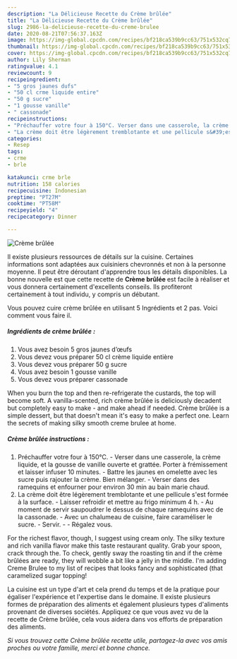 ```yaml
---
description: "La Délicieuse Recette du Crème brûlée"
title: "La Délicieuse Recette du Crème brûlée"
slug: 2986-la-delicieuse-recette-du-creme-brulee
date: 2020-08-21T07:56:37.163Z
image: https://img-global.cpcdn.com/recipes/bf218ca539b9cc63/751x532cq70/creme-brulee-photo-principale-de-la-recette.jpg
thumbnail: https://img-global.cpcdn.com/recipes/bf218ca539b9cc63/751x532cq70/creme-brulee-photo-principale-de-la-recette.jpg
cover: https://img-global.cpcdn.com/recipes/bf218ca539b9cc63/751x532cq70/creme-brulee-photo-principale-de-la-recette.jpg
author: Lily Sherman
ratingvalue: 4.1
reviewcount: 9
recipeingredient:
- "5 gros jaunes dufs"
- "50 cl crme liquide entire"
- "50 g sucre"
- "1 gousse vanille"
- " cassonade"
recipeinstructions:
- "Préchauffer votre four à 150°C. Verser dans une casserole, la crème liquide, et la gousse de vanille ouverte et grattée. Porter à frémissement et laisser infuser 10 minutes. Battre les jaunes en omelette avec les sucre puis rajouter la crème. Bien mélanger. Verser dans des ramequins et enfourner pour environ 30 min au bain marie chaud."
- "La crème doit être légèrement tremblotante et une pellicule s&#39;est formée à la surface. Laisser refroidir et mettre au frigo minimum 4 h. Au moment de servir saupoudrer le dessus de chaque ramequins avec de la cassonade. Avec un chalumeau de cuisine, faire caraméliser le sucre.  Servir.  Régalez vous."
categories:
- Resep
tags:
- crme
- brle

katakunci: crme brle 
nutrition: 158 calories
recipecuisine: Indonesian
preptime: "PT27M"
cooktime: "PT58M"
recipeyield: "4"
recipecategory: Dinner

---
```



![Crème brûlée](https://img-global.cpcdn.com/recipes/bf218ca539b9cc63/751x532cq70/creme-brulee-photo-principale-de-la-recette.jpg)

Il existe plusieurs ressources de détails sur la cuisine. Certaines informations sont adaptées aux cuisiniers chevronnés et non à la personne moyenne. Il peut être déroutant d'apprendre tous les détails disponibles. La bonne nouvelle est que cette recette de <strong> Crème brûlée </strong> est facile à réaliser et vous donnera certainement d'excellents conseils. Ils profiteront certainement à tout individu, y compris un débutant.

<!--inarticleads1-->

Vous pouvez cuire crème brûlée en utilisant 5 Ingrédients et 2 pas. Voici comment vous faire il.

##### Ingrédients de crème brûlée :

1. Vous avez besoin 5 gros jaunes d’œufs
1. Vous devez vous préparer 50 cl crème liquide entière
1. Vous devez vous préparer 50 g sucre
1. Vous avez besoin 1 gousse vanille
1. Vous devez vous préparer  cassonade


When you burn the top and then re-refrigerate the custards, the top will become soft. A vanilla-scented, rich crème brûlée is deliciously decadent but completely easy to make - and make ahead if needed. Crème brûlée is a simple dessert, but that doesn&#39;t mean it&#39;s easy to make a perfect one. Learn the secrets of making silky smooth creme brulee at home. 

<!--inarticleads2-->

##### Crème brûlée instructions :

1. Préchauffer votre four à 150°C. - Verser dans une casserole, la crème liquide, et la gousse de vanille ouverte et grattée. Porter à frémissement et laisser infuser 10 minutes. - Battre les jaunes en omelette avec les sucre puis rajouter la crème. Bien mélanger. - Verser dans des ramequins et enfourner pour environ 30 min au bain marie chaud.
1. La crème doit être légèrement tremblotante et une pellicule s&#39;est formée à la surface. - Laisser refroidir et mettre au frigo minimum 4 h. - Au moment de servir saupoudrer le dessus de chaque ramequins avec de la cassonade. - Avec un chalumeau de cuisine, faire caraméliser le sucre.  - Servir. -  - Régalez vous.


For the richest flavor, though, I suggest using cream only. The silky texture and rich vanilla flavor make this taste restaurant quality. Grab your spoon, crack through the. To check, gently sway the roasting tin and if the crème brûlées are ready, they will wobble a bit like a jelly in the middle. I&#39;m adding Creme Brulee to my list of recipes that looks fancy and sophisticated (that caramelized sugar topping! 

<!--inarticleads1-->

<p>
La cuisine est un type d'art et cela prend du temps et de la pratique pour égaliser l'expérience et l'expertise dans le domaine. Il existe plusieurs formes de préparation des aliments et également plusieurs types d'aliments provenant de diverses sociétés. Appliquez ce que vous avez vu de la recette de Crème brûlée, cela vous aidera dans vos efforts de préparation des aliments.
</p>

<p>
<i>Si vous trouvez cette Crème brûlée recette utile, partagez-la avec vos amis proches ou votre famille, merci et bonne chance.</i>
</p>
